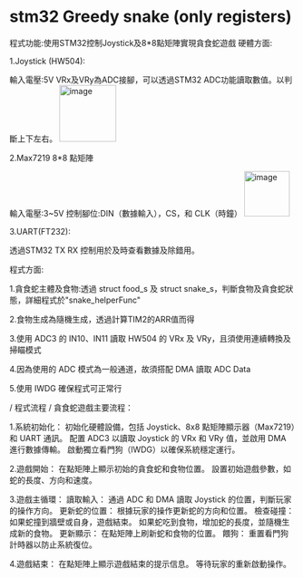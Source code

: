 # stm32 Greedy snake (only registers)
程式功能:使用STM32控制Joystick及8*8點矩陣實現貪食蛇遊戲
硬體方面:

1.Joystick (HW504):

輸入電壓:5V
VRx及VRy為ADC接腳，可以透過STM32 ADC功能讀取數值。以判斷上下左右。
<img width="100" height="100" alt="image" src="https://github.com/user-attachments/assets/f2e97745-07eb-44cd-a29b-6d636589e96b" />


2.Max7219 8*8 點矩陣

輸入電壓:3~5V
控制腳位:DIN（數據輸入），CS，和 CLK（時鐘）
<img width="80" height="80" alt="image" src="https://github.com/user-attachments/assets/f633d635-5d8b-4b4e-901a-2a903cde3ed4" />


3.UART(FT232):

透過STM32 TX RX 控制用於及時查看數據及除錯用。

程式方面:

1.貪食蛇主體及食物:透過 struct food_s 及 struct snake_s，判斷食物及貪食蛇狀態，詳細程式於"snake_helperFunc"

2.食物生成為隨機生成，透過計算TIM2的ARR值而得

3.使用 ADC3 的 IN10、IN11 讀取 HW504 的 VRx 及 VRy，且須使用連續轉換及掃瞄模式

4.因為使用的 ADC 模式為一般通道，故須搭配 DMA 讀取 ADC Data

5.使用 IWDG 確保程式可正常行

/  程式流程  /
貪食蛇遊戲主要流程：

1.系統初始化：
初始化硬體設備，包括 Joystick、8x8 點矩陣顯示器（Max7219）和 UART 通訊。
配置 ADC3 以讀取 Joystick 的 VRx 和 VRy 值，並啟用 DMA 進行數據傳輸。
啟動獨立看門狗（IWDG）以確保系統穩定運行。

2.遊戲開始：
在點矩陣上顯示初始的貪食蛇和食物位置。
設置初始遊戲參數，如蛇的長度、方向和速度。

3.遊戲主循環：
讀取輸入： 通過 ADC 和 DMA 讀取 Joystick 的位置，判斷玩家的操作方向。
更新蛇的位置： 根據玩家的操作更新蛇的方向和位置。
檢查碰撞：
如果蛇撞到牆壁或自身，遊戲結束。
如果蛇吃到食物，增加蛇的長度，並隨機生成新的食物。
更新顯示： 在點矩陣上刷新蛇和食物的位置。
餵狗： 重置看門狗計時器以防止系統復位。

4.遊戲結束：
在點矩陣上顯示遊戲結束的提示信息。
等待玩家的重新啟動操作。
